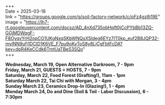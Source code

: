 +++  
Date = 2025-03-18  
link = "https://groups.google.com/g/soil-factory-network/c/pFz4gz8j19E"  
image = "https://lh7-rt.googleusercontent.com/docsz/AD_4nXd735obHpft0jCcPYbBb13ZQ-GGjMDWqgF-F8OyqvYrH2opCG1UKgNxqSKbWNQsXSldeg6EYz7IT0kp_euf2B8JQP32-myINN9ufj1DCID1K6VE_F7pu9oKvToS8y8LjCgFbtFcDA?key=dpR4KeCCdk6TmtUaTBeS3SQo"  
+++

**Wednesday, March 19, Open Alternative Darkroom, 7 - 9pm**  
**Friday, March 21, GUESTS = HOSTS, 7 - 9pm**  
**Saturday, March 22, Food Forest (Grafting!), 11am - 1pm**  
**Saturday March 22, Tai Chi with Morgan, 3 - 4pm**  
**Sunday March 23, Ceramics Drop-In (Glazing!), 1 - 4pm**   
**Monday March 24, Do and Dine (Soil & Toil - Labor Discussion), 6 - 7:30pm**

<!--more-->  

